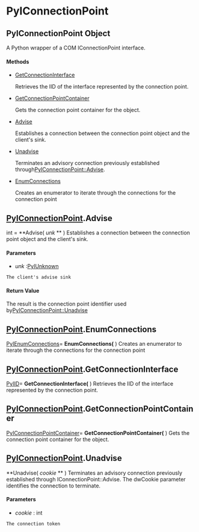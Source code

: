# PyIConnectionPoint

## PyIConnectionPoint Object

A Python wrapper of a COM IConnectionPoint interface\.

#### Methods


  - [GetConnectionInterface](PyIConnectionPoint.md#pyiconnectionpointgetconnectioninterface)

    Retrieves the IID of the interface represented by the connection point\.&nbsp;

  - [GetConnectionPointContainer](PyIConnectionPoint.md#pyiconnectionpointgetconnectionpointcontainer)

    Gets the connection point container for the object\.&nbsp;

  - [Advise](PyIConnectionPoint.md#pyiconnectionpointadvise)

    Establishes a connection between the connection point object and the client's sink\.&nbsp;

  - [Unadvise](PyIConnectionPoint.md#pyiconnectionpointunadvise)

    Terminates an advisory connection previously established through[PyIConnectionPoint::Advise](PyIConnectionPoint.md#pyiconnectionpointadvise)\.&nbsp;

  - [EnumConnections](PyIConnectionPoint.md#pyiconnectionpointenumconnections)

    Creates an enumerator to iterate through the connections for the connection point&nbsp;


## [PyIConnectionPoint](#pyiconnectionpoint)\.Advise

int \= **Advise\( *unk* ** \)
Establishes a connection between the connection point object and the client's sink\.

#### Parameters


  -  *unk* :[PyIUnknown](#pyiunknown)

    The client's advise sink

#### Return Value
The result is the connection point identifier used by[PyIConnectionPoint::Unadvise](PyIConnectionPoint.md#pyiconnectionpointunadvise)

## [PyIConnectionPoint](#pyiconnectionpoint)\.EnumConnections

[PyIEnumConnections](#pyienumconnections)\= **EnumConnections\(** \)
Creates an enumerator to iterate through the connections for the connection point

## [PyIConnectionPoint](#pyiconnectionpoint)\.GetConnectionInterface

[PyIID](#pyiid)\= **GetConnectionInterface\(** \)
Retrieves the IID of the interface represented by the connection point\.

## [PyIConnectionPoint](#pyiconnectionpoint)\.GetConnectionPointContainer

[PyIConnectionPointContainer](#pyiconnectionpointcontainer)\= **GetConnectionPointContainer\(** \)
Gets the connection point container for the object\.

## [PyIConnectionPoint](#pyiconnectionpoint)\.Unadvise

 **Unadvise\( *cookie* ** \)
Terminates an advisory connection previously established through IConnectionPoint::Advise\. The dwCookie parameter identifies the connection to terminate\.

#### Parameters


  -  *cookie* : int

    The connection token